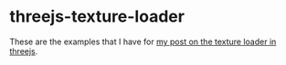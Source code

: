 # threejs-texture-loader

These are the examples that I have for [my post on the texture loader in threejs](https://dustinpfister.github.io/2021/06/21/threejs-texture-loader/).
